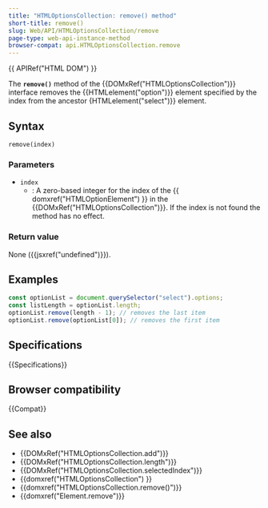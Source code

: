 ```yaml
---
title: "HTMLOptionsCollection: remove() method"
short-title: remove()
slug: Web/API/HTMLOptionsCollection/remove
page-type: web-api-instance-method
browser-compat: api.HTMLOptionsCollection.remove
---
```


{{ APIRef("HTML DOM") }}

The **`remove()`** method of the {{DOMxRef("HTMLOptionsCollection")}} interface removes the {{HTMLelement("option")}} element specified by the index from the ancestor {HTMLelement("select")}} element.

## Syntax

```js-nolint
remove(index)
```

### Parameters

- `index`
  - : A zero-based integer for the index of the {{ domxref("HTMLOptionElement") }} in the {{DOMxRef("HTMLOptionsCollection")}}. If the index is not found the method has no effect.

### Return value

None ({{jsxref("undefined")}}).

## Examples

```js
const optionList = document.querySelector("select").options;
const listLength = optionList.length;
optionList.remove(length - 1); // removes the last item
optionList.remove(optionList[0]); // removes the first item
```

## Specifications

{{Specifications}}

## Browser compatibility

{{Compat}}

## See also

- {{DOMxRef("HTMLOptionsCollection.add")}}
- {{DOMxRef("HTMLOptionsCollection.length")}}
- {{DOMxRef("HTMLOptionsCollection.selectedIndex")}}
- {{domxref("HTMLOptionsCollection") }}
- {{domxref("HTMLOptionsCollection.remove()")}}
- {{domxref("Element.remove")}}
